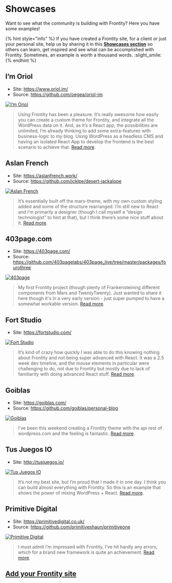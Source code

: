 # Showcases

Want to see what the community is building with Frontity? Here you have some examples!

{% hint style="info" %}
If you have created a Frontity site, for a client or just your personal site, help us by sharing it in this [**Showcases section**](https://community.frontity.org/c/showcases/19) so others can learn, get inspired and see what can be accomplished with Frontity. Sometimes, an example is worth a thousand words. :slight_smile:
{% endhint %}

## I’m Oriol

- Site: https://www.oriol.im/
- Source: https://github.com/oegea/oriol-im

[![I’m Oriol](../.gitbook/assets/showcases/oriol-showcase.png)](https://www.oriol.im/)

> Using Frontity has been a pleasure. It’s really awesome how easily you can create a custom theme for Frontity, and integrate all the WordPress data on it. And, as it’s a React app, the possibilities are unlimited, I’m already thinking to add some extra-features with business-logic to my blog. Using WordPress as a headless CMS and having an isolated React App to develop the frontend is the best scenario to achieve that. [Read more](https://community.frontity.org/t/just-migrated-my-personal-blog-to-frontity/1778).

## Aslan French

- Site: https://aslanfrench.work/
- Source: https://github.com/jcklpe/desert-jackalope

[![Aslan French](../.gitbook/assets/showcases/aslanfrench-showcase.png)](https://aslanfrench.work/)

> It’s essentially built off the mars-theme, with my own custom styling added and some of the structure rearranged. I’m still new to React and I’m primarily a designer (though I call myself a “design technologist” to hint at that), but I think there’s some nice stuff about it. [Read more](https://community.frontity.org/t/frontity-blog-portfolio-theme-desert-jackalope/1504).

## 403page.com

- Site: https://403page.com/
- Source: https://github.com/403pagelabs/403page_live/tree/master/packages/fourothree

[![403page](../.gitbook/assets/showcases/403page-showcase.png)](https://403page.com/)

> My first Frontity project (though plenty of Frankensteining different components from Mars and TwentyTwenty). Just wanted to share it here though it's in a very early version - just super pumped to have a somewhat workable version. [Read more](https://community.frontity.org/t/first-frontity-jobby/1102).

## Fort Studio

- Site: https://fortstudio.com/

[![Fort Studio](../.gitbook/assets/showcases/fortstudio_showcase.png)](https://fortstudio.com/)

> It’s kind of crazy how quickly I was able to do this knowing nothing about Frontity and not being super advanced with React. It was a 2.5 week dev timeline, and the mouse elements in particular were challenging to do, not due to Frontity but mostly due to lack of familiarity with doing advanced React stuff. [Read more](https://community.frontity.org/t/i-redid-my-companys-website-in-frontity-here-it-is/1037).

## Goiblas

- Site: https://goiblas.com/
- Source: https://github.com/goiblas/personal-blog

[![Goiblas](../.gitbook/assets/showcases/goiblas-showcase.png)](https://goiblas.com/)

> I’ve been this weekend creating a Frontity theme with the api rest of wordpress.com and the feeling is fantastic. [Read more](https://community.frontity.org/t/personal-blog/360).

## Tus Juegos IO

- Site: http://tusjuegos.io/

[![Tus Juegos IO](../.gitbook/assets/showcases/tusjuegosio-showcase.png)](http://tusjuegos.io/)

> It’s not my best site, but I’m proud that I made it in one day. I think you can build almost everything with Frontity. So this is an example that shows the power of mixing WordPress + React. [Read more](https://community.frontity.org/t/frontity-is-more-than-just-blogs/1165).

## Primitive Digital

- Site: https://primitivedigital.co.uk/
- Source: https://github.com/primitiveshaun/primitiveone

[![Primitive Digital](../.gitbook/assets/showcases/primitivedigital-showcase.png)](https://primitivedigital.co.uk/)

> I must admit I’m impressed with Frontity, I’ve hit hardly any errors, which for a brand new framework is quite an achievement. [Read more](https://community.frontity.org/t/some-frontity-based-monkey-business/655).

## [Add your Frontity site](https://community.frontity.org/c/showcases/19)
